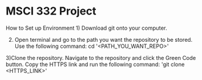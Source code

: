 # MSCI 332 Project
<html>
    <div>
How to Set up Environment
1) Download git onto your computer.

2) Open terminal and go to the path you want the repository to be stored. Use the following command:
cd '<PATH_YOU_WANT_REPO>'

3)Clone the repository. Navigate to the repository and click the Green Code button. Copy the HTTPS link and run the following command:
'git clone <HTTPS_LINK>'
</div>
<html>